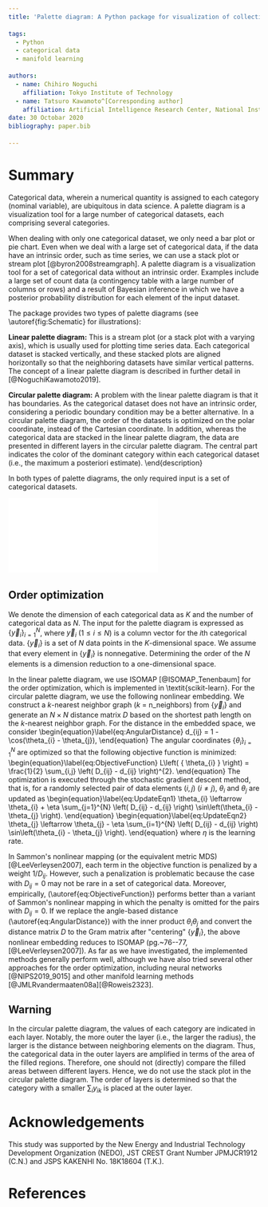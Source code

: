```yaml
---
title: 'Palette diagram: A Python package for visualization of collective categorical data'

tags:
  - Python
  - categorical data
  - manifold learning

authors:
  - name: Chihiro Noguchi
    affiliation: Tokyo Institute of Technology
  - name: Tatsuro Kawamoto^[Corresponding author]
    affiliation: Artificial Intelligence Research Center, National Institute of Advanced Industrial Science and Technology, Japan
date: 30 Octobar 2020
bibliography: paper.bib

---
```


# Summary

Categorical data, wherein a numerical quantity is assigned to each category (nominal variable), are ubiquitous in data science. 
A palette diagram is a visualization tool for a large number of categorical datasets, each comprising several categories.


When dealing with only one categorical dataset, we only need a bar plot or pie chart. 
Even when we deal with a large set of categorical data, if the data have an intrinsic order, such as time series, we can use a stack plot or stream plot [@byron2008streamgraph]. 
A palette diagram is a visualization tool for a set of categorical data without an intrinsic order. 
Examples include a large set of count data (a contingency table with a large number of columns or rows) and a result of Bayesian inference in which we have a posterior probability distribution for each element of the input dataset. 

The package provides two types of palette diagrams  (see \autoref{fig:Schematic} for illustrations): 

**Linear palette diagram:** 
This is a stream plot (or a stack plot with a varying axis), which is usually used for plotting time series data. 
Each categorical dataset is stacked vertically, and these stacked plots are aligned horizontally so that the neighboring datasets have similar vertical patterns. 
The concept of a linear palette diagram is described in further detail in [@NoguchiKawamoto2019]. 

**Circular palette diagram:** 
A problem with the linear palette diagram is that it has boundaries. As the categorical dataset does not have an intrinsic order, considering a periodic boundary condition may be a better alternative. 
In a circular palette diagram, the order of the datasets is optimized on the polar coordinate, instead of the Cartesian coordinate. 
In addition, whereas the categorical data are stacked in the linear palette diagram, the data are presented in different layers in the circular palette diagram. 
The central part indicates the color of the dominant category within each categorical dataset (i.e., the maximum a posteriori estimate).
\end{description}

In both types of palette diagrams, the only required input is a set of categorical datasets. 

![Schematic figures for the construction of palette diagrams.\label{fig:Schematic}](./figures/fig_palette_diagrams.pdf)

## Order optimization
We denote the dimension of each categorical data as $K$ and the number of categorical data as $N$. 
The input for the palette diagram is expressed as $\{ \vec{y}_{i} \}_{i=1}^{N}$, where $\vec{y}_{i}$ ($1 \le i \le N$) is a column vector for the $i$th categorical data. 
$\{ \vec{y}_{i} \}$ is a set of $N$ data points in the $K$-dimensional space. 
We assume that every element in $\{ \vec{y}_{i} \}$ is nonnegative. 
Determining the order of the $N$ elements is a dimension reduction to a one-dimensional space. 

In the linear palette diagram, we use ISOMAP [@ISOMAP_Tenenbaum] for the order optimization, which is implemented in \textit{scikit-learn}. 
For the circular palette diagram, we use the following nonlinear embedding. 
We construct a $k$-nearest neighbor graph ($k$ = n\_neighbors) from $\{ \vec{y}_{i} \}$ and generate an $N \times N$ distance matrix $D$ based on the shortest path length on the $k$-nearest neighbor graph. 
For the distance in the embedded space, we consider 
\begin{equation}\label{eq:AngularDistance}
d_{ij} = 1 - \cos(\theta_{i} - \theta_{j}), 
\end{equation}
The angular coordinates $\{ \theta_{i} \}_{i=1}^{N}$ are optimized so that the following objective function is minimized: 
\begin{equation}\label{eq:ObjectiveFunction}
L\left( \{ \theta_{i} \} \right) = \frac{1}{2} \sum_{i,j} \left( D_{ij} - d_{ij} \right)^{2}.
\end{equation}
The optimization is executed through the stochastic gradient descent method, that is, for a randomly selected pair of data elements $(i,j)$ $(i\ne j)$, $\theta_{i}$ and $\theta_{j}$ are updated as 
\begin{equation}\label{eq:UpdateEqn1}
\theta_{i} \leftarrow \theta_{i} + \eta \sum_{j=1}^{N} \left( D_{ij} - d_{ij} \right) \sin\left(\theta_{i} - \theta_{j} \right).
\end{equation}
\begin{equation}\label{eq:UpdateEqn2}
\theta_{j} \leftarrow \theta_{j} - \eta \sum_{i=1}^{N} \left( D_{ij} - d_{ij} \right) \sin\left(\theta_{i} - \theta_{j} \right). 
\end{equation}
where $\eta$ is the learning rate. 

In Sammon's nonlinear mapping (or the equivalent metric MDS) [@LeeVerleysen2007], each term in the objective function is penalized by a weight $1/D_{ij}$. 
However, such a penalization is problematic because the case with $D_{ij}=0$ may not be rare in a set of categorical data. 
Moreover, empirically, (\autoref{eq:ObjectiveFunction}) performs better than a variant of Sammon's nonlinear mapping in which the penalty is omitted for the pairs with $D_{ij}=0$. 
If we replace the angle-based distance (\autoref{eq:AngularDistance}) with the inner product $\theta_{i}\theta_{j}$ and convert the distance matrix $D$ to the Gram matrix after "centering" $\{ \vec{y}_{i} \}$, the above nonlinear embedding reduces to ISOMAP (pg.~76--77, [@LeeVerleysen2007]). 
As far as we have investigated, the implemented methods generally perform well, although we have also tried several other approaches for the order optimization, including neural networks [@NIPS2019_9015] and other manifold learning methods [@JMLRvandermaaten08a][@Roweis2323].


## Warning
In the circular palette diagram, the values of each category are indicated in each layer. 
Notably, the more outer the layer (i.e., the larger the radius), the larger is the distance between neighboring elements on the diagram. 
Thus, the categorical data in the outer layers are amplified in terms of the area of the filled regions. 
Therefore, one should not (directly) compare the filled areas between different layers. 
Hence, we do not use the stack plot in the circular palette diagram. 
The order of layers is determined so that the category with a smaller $\sum_{i} y_{ik}$ is placed at the outer layer. 



# Acknowledgements
This study was supported by the New Energy and Industrial Technology Development Organization (NEDO), JST CREST Grant Number JPMJCR1912 (C.N.) and JSPS KAKENHI No. 18K18604 (T.K.).

# References